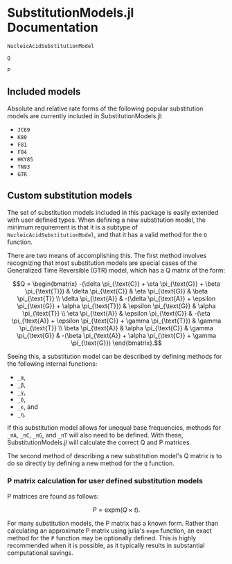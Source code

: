 # SubstitutionModels.jl Documentation

```@docs
NucleicAcidSubstitutionModel
```

```@docs
Q
```

```@docs
P
```

## Included models

Absolute and relative rate forms of the following popular substitution models are
currently included in SubstitutionModels.jl:
* `JC69`
* `K80`
* `F81`
* `F84`
* `HKY85`
* `TN93`
* `GTR`

## Custom substitution models
The set of substitution models included in this package is easily extended with
user defined types. When defining a new substitution model, the minimum
requirement is that it is a subtype of `NucleicAcidSubstitutionModel`, and that
it has a valid method for the `Q` function.

There are two means of accomplishing this. The first method involves
recognizing that most substitution models are special cases of the Generalized
Time Reversible (GTR) model, which has a Q matrix of the form:

```math
Q = \begin{bmatrix}
-(\delta \pi_{\text{C}} + \eta \pi_{\text{G}} + \beta \pi_{\text{T}}) & \delta \pi_{\text{C}} & \eta \pi_{\text{G}} & \beta \pi_{\text{T}} \\
\delta \pi_{\text{A}} & -(\delta \pi_{\text{A}} + \epsilon \pi_{\text{G}} + \alpha \pi_{\text{T}}) & \epsilon \pi_{\text{G}} & \alpha \pi_{\text{T}} \\
\eta \pi_{\text{A}} & \epsilon \pi_{\text{C}} & -(\eta \pi_{\text{A}} + \epsilon \pi_{\text{C}} + \gamma \pi_{\text{T}}) & \gamma \pi_{\text{T}} \\
\beta \pi_{\text{A}} & \alpha \pi_{\text{C}} & \gamma \pi_{\text{G}} & -(\beta \pi_{\text{A}} + \alpha \pi_{\text{C}} + \gamma \pi_{\text{G}})
\end{bmatrix}.
```

Seeing this, a substitution model can be described by defining methods for the
following internal functions:
* `_α`,
* `_β`,
* `_γ`,
* `_δ`,
* `_ϵ`, and
* `_η`.

If this substitution model allows for unequal base frequencies, methods for
`_πA`, `_πC`, `_πG`, and `_πT` will also need to be defined. With these,
SubstitutionModels.jl will calculate the correct Q and P matrices.

The second method of describing a new substitution model's Q matrix is to do so
directly by defining a new method for the `Q` function.

### P matrix calculation for user defined substitution models
P matrices are found as follows:

```math
P = \text{expm} \left(Q \times t \right).
```

For many substitution models, the P matrix has a known form. Rather than
calculating an approximate P matrix using julia's `expm` function, an exact
method for the `P` function may be optionally defined. This is highly
recommended when it is possible, as it typically results in substantial
computational savings.
